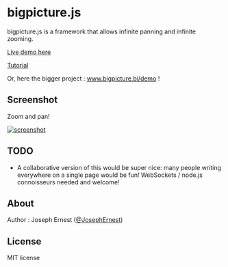 bigpicture.js
=============

bigpicture.js is a framework that allows infinite panning and infinite zooming. 
 
[Live demo here](http://josephernest.github.io/bigpicture.js/bigpicture.html)

[Tutorial](http://josephernest.github.io/bigpicture.js/bigpicture-tutorial.html)

Or, here the bigger project : www.bigpicture.bi/demo !

Screenshot
----

Zoom and pan!

[![screenshot](http://gget.it/rm8b9h2o/3.jpg)](www.bigpicture.bi/demo)


TODO
----

* A collaborative version of this would be super nice: many people writing everywhere on a single page would be fun!
WebSockets / node.js connoisseurs needed and welcome!

About
----

Author : Joseph Ernest ([@JosephErnest](http:/twitter.com/JosephErnest))

License
----
MIT license